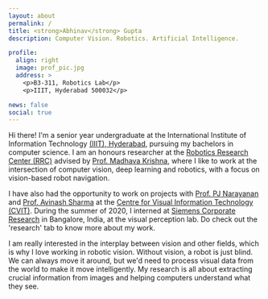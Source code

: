 ```yaml
---
layout: about
permalink: /
title: <strong>Abhinav</strong> Gupta
description: Computer Vision. Robotics. Artificial Intelligence.  

profile:
  align: right
  image: prof_pic.jpg
  address: >
    <p>B3-311, Robotics Lab</p>
    <p>IIIT, Hyderabad 500032</p>

news: false
social: true
---
```


Hi there! I'm a senior year undergraduate at the International Institute of Information Technology [(IIIT), Hyderabad](https://www.iiit.ac.in/), pursuing my bachelors in computer science. I am an honours researcher at the [Robotics Research Center (RRC)](https://robotics.iiit.ac.in/) advised by [Prof. Madhava Krishna](https://scholar.google.com/citations?user=QDuPGHwAAAAJ&hl=en), where I like to work at the intersection of computer vision, deep learning and robotics, with a focus on vision-based robot navigation.  

I have also had the opportunity to work on projects with [Prof. PJ Narayanan](https://scholar.google.com/citations?user=3HKjt_IAAAAJ&hl=en) and [Prof. Avinash Sharma](https://scholar.google.com/citations?user=4ladtC0AAAAJ&hl=en) at the [Centre for Visual Information Technology (CVIT)](https://cvit.iiit.ac.in/). During the summer of 2020, I interned at [Siemens Corporate Research](https://new.siemens.com/in/en.html) in Bangalore, India, at the visual perception lab. Do check out the 'research' tab to know more about my work. 

I am really interested in the interplay between vision and other fields, which is why I love working in robotic vision. Without vision, a robot is just blind. We can always move it around, but we'd need to process visual data from the world to make it move intelligently. My research is all about extracting crucial information from images and helping computers understand what they see. 